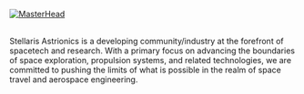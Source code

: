 [![MasterHead](https://github.com/StellarisAstrionics/.github/assets/74248485/3e6f3e68-652e-4abd-9d3e-83cb2ba269ac)]()
<p align="left">
<br>
Stellaris Astrionics is a developing community/industry at the forefront of spacetech and research. With a primary focus on advancing the boundaries of space exploration, propulsion systems, and related technologies, we are committed to pushing the limits of what is possible in the realm of space travel and aerospace engineering.
